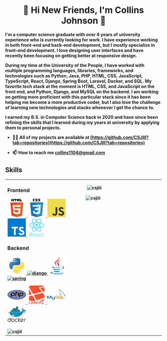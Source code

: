 <h1 align="center">👋 Hi New Friends, I'm Collins Johnson 👋</h1>

<p align"center"> <b> I'm a computer science graduate with over 4 years of university experience who is currently looking for work. I have experience working in both front-end and back-end development, but I mostly specialize in front-end development. I love designing user interfaces and have recently been focusing on getting better at responsive design.

During my time at the University of the People, I have worked with multiple programming languages, libraries, frameworks, and technologies such as Python, Java, PHP, HTML, CSS, JavaScript, TypeScript, React, Django, Spring Boot, Laravel, Docker, and SQL. My favorite tech stack at the moment is HTML, CSS, and JavaScript on the front end, and Python, Django, and MySQL on the backend. I am working on getting more proficient with this particular stack since it has been helping me become a more productive coder, but I also love the challenge of learning new technologies and stacks whenever I get the chance to.

I earned my B.S. in Computer Science back in 2020 and have since been refining the skills that I learned during my years at university by applying them to personal projects. <b> </p>

- 👨‍💻 All of my projects are available at [https://github.com/CSJIII?tab=repositories](https://github.com/CSJIII?tab=repositories)

- 📫 How to reach me **collins1104@gmail.com**

## Skills  
<table><tr><td valign="top" width="50%">

<h3 align="left">Frontend</h3>

<a href="https://www.w3.org/html/" target="_blank" rel="noreferrer"> <img src="https://raw.githubusercontent.com/devicons/devicon/master/icons/html5/html5-original-wordmark.svg" alt="html5" width="60" height="60"/> </a>    <a href="https://www.w3schools.com/css/" target="_blank" rel="noreferrer"> <img src="https://raw.githubusercontent.com/devicons/devicon/master/icons/css3/css3-original-wordmark.svg" alt="css3" width="60" height="60"/> </a>    <a href="https://developer.mozilla.org/en-US/docs/Web/JavaScript" target="_blank" rel="noreferrer"> <img src="https://raw.githubusercontent.com/devicons/devicon/master/icons/javascript/javascript-original.svg" alt="javascript" width="60" height="60"/> </a>     <a href="https://www.typescriptlang.org/" target="_blank" rel="noreferrer"> <img src="https://raw.githubusercontent.com/devicons/devicon/master/icons/typescript/typescript-original.svg" alt="typescript" width="60" height="60"/> </a>     <a href="https://reactjs.org/" target="_blank" rel="noreferrer"> <img src="https://raw.githubusercontent.com/devicons/devicon/master/icons/react/react-original-wordmark.svg" alt="react" width="60" height="60"/> </a>
  
 <h3 align="left">Backend</h3>
 
<a href="https://www.python.org" target="_blank" rel="noreferrer"> <img src="https://raw.githubusercontent.com/devicons/devicon/master/icons/python/python-original.svg" alt="python" width="60" height="60"/> </a>     <a href="https://www.djangoproject.com/" target="_blank" rel="noreferrer"> <img src="https://cdn.worldvectorlogo.com/logos/django.svg" alt="django" width="60" height="60"/> </a>     <a href="https://www.java.com" target="_blank" rel="noreferrer"> <img src="https://raw.githubusercontent.com/devicons/devicon/master/icons/java/java-original.svg" alt="java" width="60" height="60"/> </a>     <a href="https://spring.io/" target="_blank" rel="noreferrer"> <img src="https://www.vectorlogo.zone/logos/springio/springio-icon.svg" alt="spring" width="60" height="60"/> </a>

<a href="https://www.php.net" target="_blank" rel="noreferrer"> <img src="https://raw.githubusercontent.com/devicons/devicon/master/icons/php/php-original.svg" alt="php" width="60" height="60"/> </a>     <a href="https://laravel.com/" target="_blank" rel="noreferrer"> <img src="https://raw.githubusercontent.com/devicons/devicon/master/icons/laravel/laravel-plain-wordmark.svg" alt="laravel" width="60" height="60"/> </a>     <a href="https://www.mysql.com/" target="_blank" rel="noreferrer"> <img src="https://raw.githubusercontent.com/devicons/devicon/master/icons/mysql/mysql-original-wordmark.svg" alt="mysql" width="60" height="60"/> </a>     <a href="https://www.docker.com/" target="_blank" rel="noreferrer"> <img src="https://raw.githubusercontent.com/devicons/devicon/master/icons/docker/docker-original-wordmark.svg" alt="docker" width="60" height="60"/> </a>

<p><img align="left" src="https://github-readme-stats.vercel.app/api/top-langs?username=csjiii&show_icons=true&locale=en&layout=compact" alt="csjiii" /></p>
  
  </td><td valign="top" width="50%">

<p>&nbsp;<img align="center" src="https://github-readme-stats.vercel.app/api?username=csjiii&show_icons=true&locale=en" alt="csjiii" /></p>

<p><img align="center" src="https://github-readme-streak-stats.herokuapp.com/?user=csjiii&" alt="csjiii" /></p>
